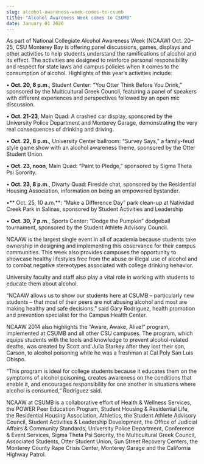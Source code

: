```yaml
---
slug: alcohol-awareness-week-comes-to-csumb
title: "Alcohol Awareness Week comes to CSUMB"
date: January 01 2020
---
```


<p>As part of National Collegiate Alcohol Awareness Week (NCAAW) Oct. 20–25, CSU Monterey Bay is offering panel discussions, games, displays and other activities to help students understand the ramifications of alcohol and its effect. The activities are designed to reinforce personal responsibility and respect for state laws and campus policies when it comes to the consumption of alcohol. Highlights of this year’s activities include:
</p><p>• <strong>Oct. 20, 8 p.m</strong>., Student Center: “You Otter Think Before You Drink,” sponsored by the Multicultural Greek Council, featuring a panel of speakers with different experiences and perspectives followed by an open mic discussion.
</p><p>• <strong>Oct. 21-23</strong>, Main Quad: A crashed car display, sponsored by the University Police Department and Monterey Garage, demonstrating the very real consequences of drinking and driving.
</p><p>• <strong>Oct. 22, 8 p.m.</strong>, University Center ballroom: “Survey Says,” a family-feud style game show with an alcohol awareness theme, sponsored by the Otter Student Union.
</p><p>• <strong>Oct. 23, noon</strong>, Main Quad: “Paint to Pledge,” sponsored by Sigma Theta Psi Sorority.
</p><p>• <strong>Oct. 23, 8 p.m</strong>., Divarty Quad: Fireside chat, sponsored by the Residential Housing Association, information on being an empowered bystander.
</p><p>•** Oct. 25, 10 a.m.**: “Make a Difference Day” park clean-up at Natividad Creek Park in Salinas, sponsored by Student Activities and Leadership
</p><p>• <strong>Oct. 30, 7 p.m</strong>., Sports Center: “Dodge the Pumpkin” dodgeball tournament, sponsored by the Student Athlete Advisory Council.
</p><p>NCAAW is the largest single event in all of academia because students take ownership in designing and implementing this observance for their campus communities. This week also provides campuses the opportunity to showcase healthy lifestyles free from the abuse or illegal use of alcohol and to combat negative stereotypes associated with college drinking behavior.
</p><p>University faculty and staff also play a vital role in working with students to educate them about alcohol.
</p><p>“NCAAW allows us to show our students here at CSUMB – particularly new students – that most of their peers are not abusing alcohol and most are making healthy and safe decisions,” said Gary Rodriguez, health promotion and prevention specialist for the Campus Health Center.
</p><p>NCAAW 2014 also highlights the “Aware, Awake, Alive!” program, implemented at CSUMB and all other CSU campuses. The program, which equips students with the tools and knowledge to prevent alcohol-related deaths, was created by Scott and Julia Starkey after they lost their son, Carson, to alcohol poisoning while he was a freshman at Cal Poly San Luis Obispo.
</p><p>“This program is ideal for college students because it educates them on the symptoms of alcohol poisoning, creates awareness on the conditions that enable it, and encourages responsibility for one another in situations where alcohol is consumed,” Rodriguez said.
</p><p>NCAAW at CSUMB is a collaborative effort of Health &amp; Wellness Services, the POWER Peer Education Program, Student Housing &amp; Residential Life, the Residential Housing Association, Athletics, the Student Athlete Advisory Council, Student Activities &amp; Leadership Development, the Office of Judicial Affairs &amp; Community Standards, University Police Department, Conference &amp; Event Services, Sigma Theta Psi Sorority, the Multicultural Greek Council, Associated Students, Otter Student Union, Sun Street Recovery Centers, the Monterey County Rape Crisis Center, Monterey Garage and the California Highway Patrol.
</p>
